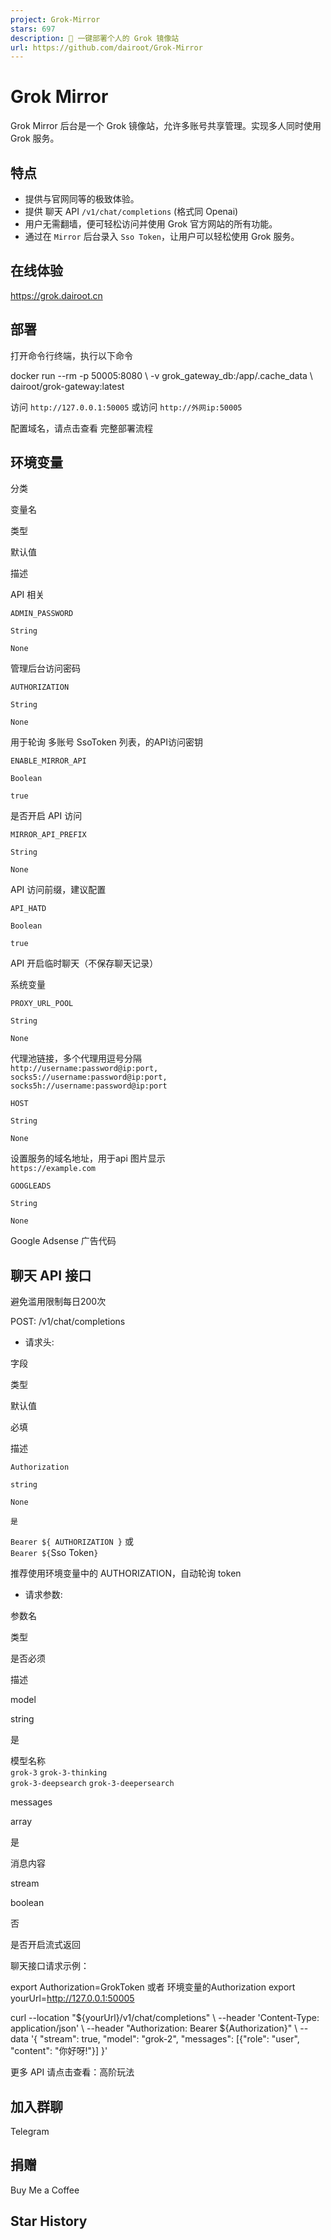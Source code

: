 ```yaml
---
project: Grok-Mirror
stars: 697
description: 🚀 一键部署个人的 Grok 镜像站
url: https://github.com/dairoot/Grok-Mirror
---
```


Grok Mirror
===========

Grok Mirror 后台是一个 Grok 镜像站，允许多账号共享管理。实现多人同时使用 Grok 服务。

特点
--

-   提供与官网同等的极致体验。
-   提供 聊天 API `/v1/chat/completions` (格式同 Openai)
-   用户无需翻墙，便可轻松访问并使用 Grok 官方网站的所有功能。
-   通过在 `Mirror` 后台录入 `Sso Token`，让用户可以轻松使用 Grok 服务。

在线体验
----

https://grok.dairoot.cn

部署
--

打开命令行终端，执行以下命令

docker run --rm -p 50005:8080 \\
-v grok\_gateway\_db:/app/.cache\_data \\
dairoot/grok-gateway:latest

访问 `http://127.0.0.1:50005` 或访问 `http://外网ip:50005`

配置域名，请点击查看 完整部署流程

环境变量
----

分类

变量名

类型

默认值

描述

API 相关

`ADMIN_PASSWORD`

`String`

`None`

管理后台访问密码

`AUTHORIZATION`

`String`

`None`

用于轮询 多账号 SsoToken 列表，的API访问密钥

`ENABLE_MIRROR_API`

`Boolean`

`true`

是否开启 API 访问

`MIRROR_API_PREFIX`

`String`

`None`

API 访问前缀，建议配置

`API_HATD`

`Boolean`

`true`

API 开启临时聊天（不保存聊天记录）

系统变量

`PROXY_URL_POOL`

`String`

`None`

代理池链接，多个代理用逗号分隔  
`http://username:password@ip:port,`  
`socks5://username:password@ip:port,`  
`socks5h://username:password@ip:port`

`HOST`

`String`

`None`

设置服务的域名地址，用于api 图片显示  
`https://example.com`

`GOOGLEADS`

`String`

`None`

Google Adsense 广告代码

聊天 API 接口
---------

避免滥用限制每日200次

POST: /v1/chat/completions

-   请求头:

字段

类型

默认值

必填

描述

`Authorization`

`string`

`None`

`是`

`Bearer ${ AUTHORIZATION }` 或  
`Bearer ${`Sso Token`}`  
  
推荐使用环境变量中的 AUTHORIZATION，自动轮询 token

-   请求参数:

参数名

类型

是否必须

描述

model

string

是

模型名称  
`grok-3` `grok-3-thinking`  
`grok-3-deepsearch` `grok-3-deepersearch`

messages

array

是

消息内容

stream

boolean

否

是否开启流式返回

聊天接口请求示例：

export Authorization=GrokToken 或者 环境变量的Authorization
export yourUrl=http://127.0.0.1:50005


curl --location "${yourUrl}/v1/chat/completions" \\
--header 'Content-Type: application/json' \\
--header "Authorization: Bearer ${Authorization}" \\
--data '{
     "stream": true,
     "model": "grok-2",
     "messages": \[{"role": "user", "content": "你好呀!"}\]
   }'

更多 API 请点击查看：高阶玩法

加入群聊
----

Telegram

捐赠
--

Buy Me a Coffee

Star History
------------

